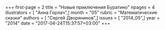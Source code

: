 +++
first-page = 2
title = "Новые приключения Буратино"
npages = 4
illustrators = [ "Анна Горлач",]
month = "05"
rubric = "Математические сказки"
authors = [ "Сергей Дворянинов",]
issues = [ "2014_05",]
year = "2014"
date = "2017-04-24T15:37:57+03:00"
+++
